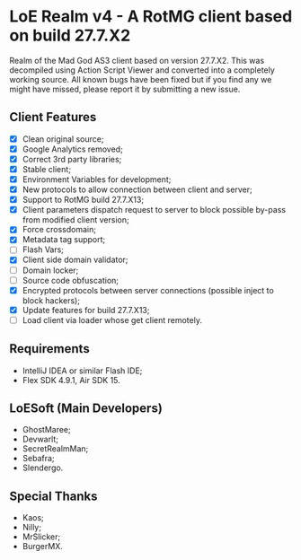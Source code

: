 # LoE Realm v4 - A RotMG client based on build 27.7.X2
Realm of the Mad God AS3 client based on version 27.7.X2. This was decompiled using Action Script Viewer and converted into a completely working source. All known bugs have been fixed but if you find any we might have missed, please report it by submitting a new issue.

## Client Features
- [x] Clean original source;
- [x] Google Analytics removed;
- [x] Correct 3rd party libraries;
- [x] Stable client;
- [x] Environment Variables for development;
- [x] New protocols to allow connection between client and server;
- [x] Support to RotMG build 27.7.X13;
- [x] Client parameters dispatch request to server to block possible by-pass from modified client version;
- [x] Force crossdomain;
- [x] Metadata tag support;
- [ ] Flash Vars;
- [x] Client side domain validator;
- [ ] Domain locker;
- [ ] Source code obfuscation;
- [x] Encrypted protocols between server connections (possible inject to block hackers);
- [x] Update features for build 27.7.X13;
- [ ] Load client via loader whose get client remotely.

## Requirements
- IntelliJ IDEA or similar Flash IDE;
- Flex SDK 4.9.1, Air SDK 15.

## LoESoft (Main Developers)
- GhostMaree;
- Devwarlt;
- SecretRealmMan;
- Sebafra;
- Slendergo.

## Special Thanks
- Kaos;
- Nilly;
- MrSlicker;
- BurgerMX.
